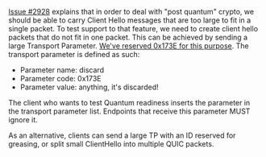 [Issue #2928](https://github.com/quicwg/base-drafts/issues/2928) explains that in order to deal with "post quantum" crypto, we should be able to carry Client Hello
messages that are too large to fit in a single packet. To test support to that feature, we need to create
client hello packets that do not fit in one packet. This can be achieved by sending a large Transport Parameter. [We've reserved 0x173E for this purpose](https://github.com/quicwg/base-drafts/wiki/Temporary-IANA-Registry). The transport parameter is defined as such:

* Parameter name: discard
* Parameter code: 0x173E
* Parameter value: anything, it's discarded!

The client who wants to test Quantum readiness inserts the parameter in the transport parameter list.
Endpoints that receive this parameter MUST ignore it.

As an alternative, clients can send a large TP with an ID reserved for greasing, or split small ClientHello into multiple QUIC packets.